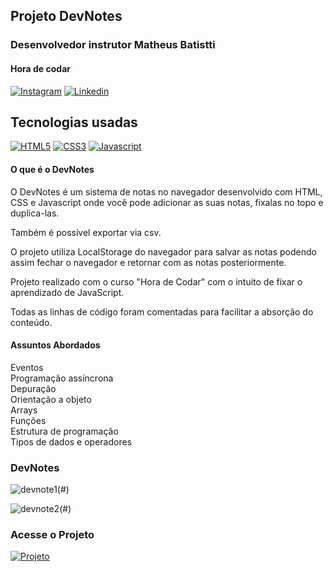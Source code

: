 ## Projeto DevNotes

### Desenvolvedor instrutor Matheus Batistti
#### Hora de codar

[![Instagram](https://img.shields.io/badge/Instagram-E4405F?style=for-the-badge&logo=instagram&logoColor=white)](https://www.instagram.com/horadecodar/)
[![Linkedin](https://img.shields.io/badge/LinkedIn-0077B5?style=for-the-badge&logo=linkedin&logoColor=white)](https://www.linkedin.com/in/matheusbattisti)

## Tecnologias usadas

[![HTML5](https://img.shields.io/badge/HTML5-E34F26?style=for-the-badge&logo=html5&logoColor=white)](#)
[![CSS3](https://img.shields.io/badge/CSS3-1572B6?style=for-the-badge&logo=css3&logoColor=white)](#)
[![Javascript](https://img.shields.io/badge/JavaScript-F7DF1E?style=for-the-badge&logo=javascript&logoColor=black)](#)

#### O que é o DevNotes

O DevNotes é um sistema de notas no navegador desenvolvido com HTML, CSS e Javascript onde você pode adicionar as suas notas, fixalas no topo e duplica-las.

Também é possível exportar via csv.

O projeto utiliza LocalStorage do navegador para salvar as notas podendo assim fechar o navegador e retornar com as notas posteriormente.

Projeto realizado com o curso "Hora de Codar" com o intuito de fixar o aprendizado de JavaScript.

Todas as linhas de código foram comentadas para facilitar a absorção do conteúdo.

#### Assuntos Abordados

Eventos<br>
Programação assíncrona<br>
Depuração<br>
Orientação a objeto<br>
Arrays<br>
Funções<br>
Estrutura de programação<br>
Tipos de dados e operadores<br>

### DevNotes

![devnote1](https://github.com/user-attachments/assets/c6ba7b37-0075-4282-a194-25cddca9f804)(#)

![devnote2](https://github.com/user-attachments/assets/cc4eaf2d-2682-446c-8a78-b563327e07d0)(#)

### Acesse o Projeto

[![Projeto](https://img.shields.io/website-up-down-green-red/http/cv.lbesson.qc.to.svg)](https://robsondsilva90.github.io/devnotes/)
